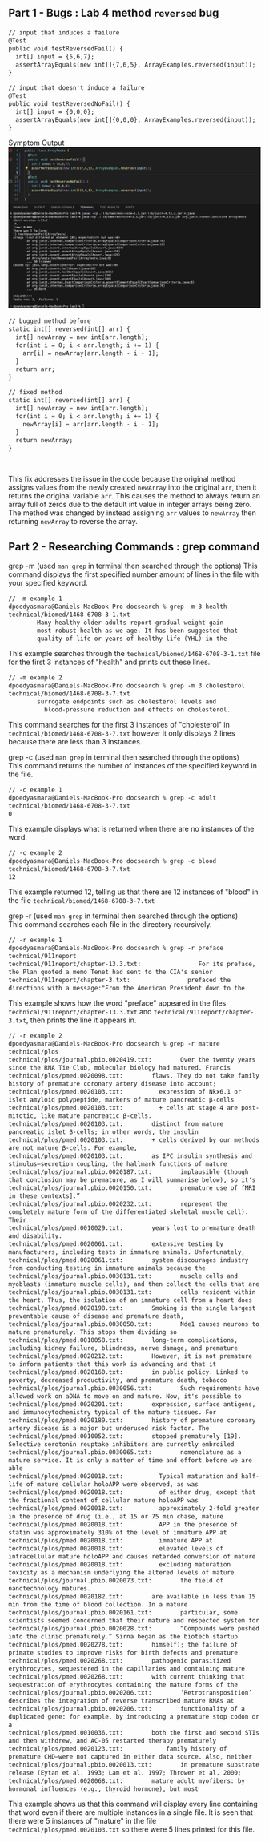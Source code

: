 Part 1 - Bugs : Lab 4 method `reversed` bug
---
```
// input that induces a failure
@Test 
public void testReversedFail() {
  int[] input = {5,6,7};
  assertArrayEquals(new int[]{7,6,5}, ArrayExamples.reversed(input));
}
```
```
// input that doesn't induce a failure
@Test
public void testReversedNoFail() {
  int[] input = {0,0,0};
  assertArrayEquals(new int[]{0,0,0}, ArrayExamples.reversed(input));
}
```
Symptom Output
![Image](LabReport3-symptom.jpg) <br>
```
// bugged method before
static int[] reversed(int[] arr) {
  int[] newArray = new int[arr.length];
  for(int i = 0; i < arr.length; i += 1) {
    arr[i] = newArray[arr.length - i - 1];
  }
  return arr;
}
```
```
// fixed method
static int[] reversed(int[] arr) {
  int[] newArray = new int[arr.length];
  for(int i = 0; i < arr.length; i += 1) {
    newArray[i] = arr[arr.length - i - 1];
  }
  return newArray;
}
```
<br>

This fix addresses the issue in the code because the original method assigns values from the newly created `newArray` into the original `arr`, then it returns the original variable `arr`. This causes the method to always return an array full of zeros due to the default int value in integer arrays being zero. The method was changed by instead assigning `arr` values to `newArray` then returning `newArray` to reverse the array.

Part 2 - Researching Commands : grep command
---
grep -m (used `man grep` in terminal then searched through the options) <be>
This command displays the first specified number amount of lines in the file with your specified keyword.
```
// -m example 1
dpoedyasmara@Daniels-MacBook-Pro docsearch % grep -m 3 health technical/biomed/1468-6708-3-1.txt
        Many healthy older adults report gradual weight gain
        most robust health as we age. It has been suggested that
        quality of life or years of healthy life (YHL) in the
```
This example searches through the `technical/biomed/1468-6708-3-1.txt` file for the first 3 instances of "health" and prints out these lines.
```
// -m example 2
dpoedyasmara@Daniels-MacBook-Pro docsearch % grep -m 3 cholesterol technical/biomed/1468-6708-3-7.txt
        surrogate endpoints such as cholesterol levels and
          blood-pressure reduction and effects on cholesterol.
```
This command searches for the first 3 instances of "cholesterol" in `technical/biomed/1468-6708-3-7.txt` however it only displays 2 lines because there are less than 3 instances.
<br>

grep -c (used `man grep` in terminal then searched through the options) <br>
This command returns the number of instances of the specified keyword in the file.
```
// -c example 1
dpoedyasmara@Daniels-MacBook-Pro docsearch % grep -c adult technical/biomed/1468-6708-3-7.txt 
0
```
This example displays what is returned when there are no instances of the word. 
```
// -c example 2
dpoedyasmara@Daniels-MacBook-Pro docsearch % grep -c blood technical/biomed/1468-6708-3-7.txt
12
```
This example returned 12, telling us that there are 12 instances of "blood" in the file `technical/biomed/1468-6708-3-7.txt`
<br>

grep -r (used `man grep` in terminal then searched through the options) <br>
This command searches each file in the directory recursively.
```
// -r example 1
dpoedyasmara@Daniels-MacBook-Pro docsearch % grep -r preface technical/911report
technical/911report/chapter-13.3.txt:                For its preface, the Plan quoted a memo Tenet had sent to the CIA's senior
technical/911report/chapter-3.txt:                prefaced the directions with a message:"From the American President down to the
```
This example shows how the word "preface" appeared in the files `technical/911report/chapter-13.3.txt` and `technical/911report/chapter-3.txt`, then prints the line it appears in.
```
// -r example 2
dpoedyasmara@Daniels-MacBook-Pro docsearch % grep -r mature technical/plos    
technical/plos/journal.pbio.0020419.txt:        Over the twenty years since the RNA Tie Club, molecular biology had matured. Francis
technical/plos/pmed.0020098.txt:        flaws. They do not take family history of premature coronary artery disease into account;
technical/plos/pmed.0020103.txt:          expression of Nkx6.1 or islet amyloid polypeptide, markers of mature pancreatic β-cells
technical/plos/pmed.0020103.txt:          + cells at stage 4 are post-mitotic, like mature pancreatic β-cells.
technical/plos/pmed.0020103.txt:        distinct from mature pancreatic islet β-cells; in other words, the insulin
technical/plos/pmed.0020103.txt:        + cells derived by our methods are not mature β-cells. For example,
technical/plos/pmed.0020103.txt:        as IPC insulin synthesis and stimulus–secretion coupling, the hallmark functions of mature
technical/plos/journal.pbio.0020187.txt:        implausible (though that conclusion may be premature, as I will summarise below), so it's
technical/plos/journal.pbio.0020150.txt:        premature use of fMRI in these contexts].”
technical/plos/journal.pbio.0020232.txt:        represent the completely mature form of the differentiated skeletal muscle cell). Their
technical/plos/pmed.0010029.txt:        years lost to premature death and disability.
technical/plos/pmed.0020061.txt:        extensive testing by manufacturers, including tests in immature animals. Unfortunately,
technical/plos/pmed.0020061.txt:        system discourages industry from conducting testing in immature animals because the
technical/plos/journal.pbio.0030131.txt:        muscle cells and myoblasts (immature muscle cells), and then collect the cells that are
technical/plos/journal.pbio.0030131.txt:        cells resident within the heart. Thus, the isolation of an immature cell from a heart does
technical/plos/pmed.0020198.txt:        Smoking is the single largest preventable cause of disease and premature death,
technical/plos/journal.pbio.0030050.txt:        Nde1 causes neurons to mature prematurely. This stops them dividing so
technical/plos/pmed.0010058.txt:        long-term complications, including kidney failure, blindness, nerve damage, and premature
technical/plos/pmed.0020212.txt:        However, it is not premature to inform patients that this work is advancing and that it
technical/plos/pmed.0020160.txt:        in public policy. Linked to poverty, decreased productivity, and premature death, tobacco
technical/plos/journal.pbio.0030056.txt:        Such requirements have allowed work on aDNA to move on and mature. Now, it's possible to
technical/plos/pmed.0020201.txt:        expression, surface antigens, and immunocytochemistry typical of the mature tissues. For
technical/plos/pmed.0020189.txt:        history of premature coronary artery disease is a major but underused risk factor. The
technical/plos/pmed.0010052.txt:        stopped prematurely [19]. Selective serotonin reuptake inhibitors are currently embroiled
technical/plos/journal.pbio.0030065.txt:        nomenclature as a mature service. It is only a matter of time and effort before we are able
technical/plos/pmed.0020018.txt:          Typical maturation and half-life of mature cellular holoAPP were observed, as was
technical/plos/pmed.0020018.txt:          of either drug, except that the fractional content of cellular mature holoAPP was
technical/plos/pmed.0020018.txt:          approximately 2-fold greater in the presence of drug (i.e., at 15 or 75 min chase, mature
technical/plos/pmed.0020018.txt:          APP in the presence of statin was approximately 310% of the level of immature APP at 
technical/plos/pmed.0020018.txt:          immature APP at 
technical/plos/pmed.0020018.txt:          elevated levels of intracellular mature holoAPP and causes retarded conversion of mature
technical/plos/pmed.0020018.txt:          excluding maturation toxicity as a mechanism underlying the altered levels of mature
technical/plos/journal.pbio.0020073.txt:        the field of nanotechnology matures.
technical/plos/pmed.0020182.txt:        are available in less than 15 min from the time of blood collection. In a mature
technical/plos/journal.pbio.0020161.txt:        particular, some scientists seemed concerned that their mature and respected system for
technical/plos/journal.pbio.0020028.txt:        “Compounds were pushed into the clinic prematurely.” Sirna began as the biotech startup
technical/plos/pmed.0020278.txt:        himself); the failure of primate studies to improve risks for birth defects and premature
technical/plos/pmed.0020268.txt:        pathogenic parasitized erythrocytes, sequestered in the capillaries and containing mature
technical/plos/pmed.0020268.txt:        with current thinking that sequestration of erythrocytes containing the mature forms of the
technical/plos/journal.pbio.0020206.txt:        ‘Retrotransposition’ describes the integration of reverse transcribed mature RNAs at
technical/plos/journal.pbio.0020206.txt:        functionality of a duplicated gene: for example, by introducing a premature stop codon or a
technical/plos/pmed.0010036.txt:        both the first and second STIs and then withdrew, and AC-05 restarted therapy prematurely
technical/plos/pmed.0020123.txt:            family history of premature CHD—were not captured in either data source. Also, neither
technical/plos/journal.pbio.0020013.txt:        in premature substrate release (Eytan et al. 1993; Lam et al. 1997; Thrower et al. 2000;
technical/plos/pmed.0020068.txt:        mature adult myofibers: by hormonal influences (e.g., thyroid hormone), but most
```
This example shows us that this command will display every line containing that word even if there are multiple instances in a single file. It is seen that there were 5 instances of "mature" in the file `technical/plos/pmed.0020103.txt` so there were 5 lines printed for this file.

